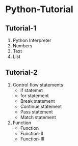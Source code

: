 # Python-Tutorial
## Tutorial-1

1. Python Interpreter
1. Numbers
1. Text
1. List

## Tutorial-2

1. Control flow statements
   * if statemet
   * for statement
   * Break statement
   * Continue statement
   * Pass statement
   * Match statement
1. Function
   * Function
   * Function-II
   * Function-III
